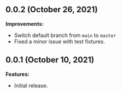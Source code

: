 ## 0.0.2 (October 26, 2021)

**Improvements:**

- Switch default branch from `main` to `master`
- Fixed a minor issue with test fixtures.

## 0.0.1 (October 10, 2021)

**Features:**

- Initial release.

